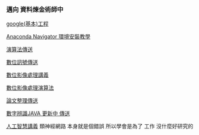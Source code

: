 
###  邁向 資料煉金術師中

[google(基本)工程](https://github.com/MyDearGreatTeacher/uTaipei2019)     
  
[Anaconda Navigator 環境安裝教學](https://github.com/SuWeizhe1124/AI-108-2/tree/master/%E5%B7%A5%E7%A8%8B%E7%A8%8B%E5%BC%8F%E8%AC%9B%E7%BE%A9)          
   
[ 演算法傳送 ](https://github.com/SuWeizhe1124/AI-108-2/tree/master/%E6%BC%94%E7%AE%97%E6%B3%95%20%E5%8F%83%E8%80%83)   
  
[數位訊號傳送](https://github.com/SuWeizhe1124/AI-108-2/tree/master/%E6%95%B8%E4%BD%8D%E8%A8%8A%E8%99%9F)  

[數位影像處理講義](https://github.com/SuWeizhe1124/AI-108-2/blob/master/%E5%B0%8F%E6%B3%A2%E5%9B%9B%E7%B6%AD.pdf)  

 [ 數位影像處理演算法 ](https://github.com/SuWeizhe1124/AI-108-2/blob/master/%E6%95%B8%E4%BD%8D%E5%BD%B1%E5%83%8F%E8%99%95%E7%90%86JAVA.rar) 
 
[ 論文整理傳送 ](https://github.com/SuWeizhe1124/AI-108-2/tree/master/%E8%AB%96%E6%96%87)    
  
[數字辨識JAVA 更新中 傳送](https://github.com/SuWeizhe1124/AI-108-2/tree/master/JAVA)  

[人工智慧講義](https://github.com/SuWeizhe1124/AI-108-2/tree/master/%E4%BA%BA%E5%B7%A5%E6%99%BA%E6%85%A7%E8%AC%9B%E7%BE%A9)
 類神經網路 本身就是個錯誤
 所以學會是為了 工作 沒什麼好研究的


